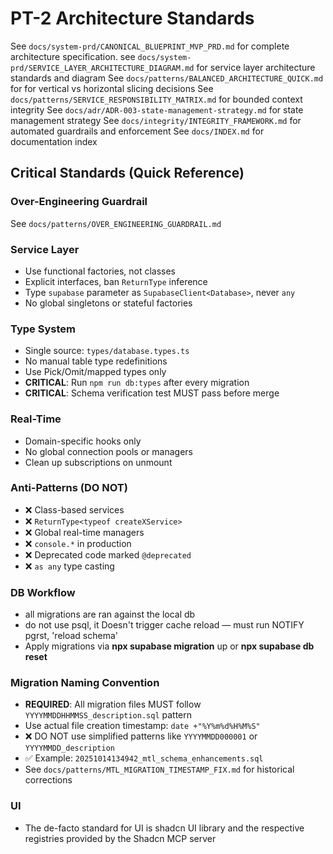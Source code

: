 # PT-2 Architecture Standards

<!-- Reference the full PRD -->

See `docs/system-prd/CANONICAL_BLUEPRINT_MVP_PRD.md` for complete architecture specification.
see `docs/system-prd/SERVICE_LAYER_ARCHITECTURE_DIAGRAM.md` for service layer architecture standards and diagram
See `docs/patterns/BALANCED_ARCHITECTURE_QUICK.md` for for vertical vs horizontal slicing decisions
See `docs/patterns/SERVICE_RESPONSIBILITY_MATRIX.md` for bounded context integrity
See `docs/adr/ADR-003-state-management-strategy.md` for state management strategy
See `docs/integrity/INTEGRITY_FRAMEWORK.md` for automated guardrails and enforcement
See `docs/INDEX.md` for documentation index

## Critical Standards (Quick Reference)

### Over-Engineering Guardrail

See `docs/patterns/OVER_ENGINEERING_GUARDRAIL.md`

### Service Layer

- Use functional factories, not classes
- Explicit interfaces, ban `ReturnType` inference
- Type `supabase` parameter as `SupabaseClient<Database>`, never `any`
- No global singletons or stateful factories

### Type System

- Single source: `types/database.types.ts`
- No manual table type redefinitions
- Use Pick/Omit/mapped types only
- **CRITICAL**: Run `npm run db:types` after every migration
- **CRITICAL**: Schema verification test MUST pass before merge

### Real-Time

- Domain-specific hooks only
- No global connection pools or managers
- Clean up subscriptions on unmount

### Anti-Patterns (DO NOT)

- ❌ Class-based services
- ❌ `ReturnType<typeof createXService>`
- ❌ Global real-time managers
- ❌ `console.*` in production
- ❌ Deprecated code marked `@deprecated`
- ❌ `as any` type casting

### DB Workflow

- all migrations are ran against the local db
- do not use psql, it Doesn't trigger cache reload — must run NOTIFY pgrst, 'reload schema'
- Apply migrations via **npx supabase migration** up or **npx supabase db reset**

### Migration Naming Convention

- **REQUIRED**: All migration files MUST follow `YYYYMMDDHHMMSS_description.sql` pattern
- Use actual file creation timestamp: `date +"%Y%m%d%H%M%S"`
- ❌ DO NOT use simplified patterns like `YYYYMMDD000001` or `YYYYMMDD_description`
- ✅ Example: `20251014134942_mtl_schema_enhancements.sql`
- See `docs/patterns/MTL_MIGRATION_TIMESTAMP_FIX.md` for historical corrections

### UI

- The de-facto standard for UI is shadcn UI library and the respective registries provided by the Shadcn MCP server
